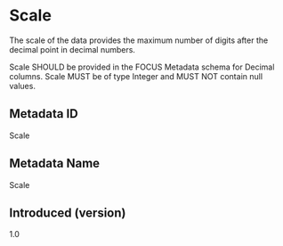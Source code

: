 # Scale

The scale of the data provides the maximum number of digits after the decimal point in decimal numbers.

Scale SHOULD be provided in the FOCUS Metadata schema for Decimal columns. Scale MUST be of type Integer and MUST NOT contain null values.

## Metadata ID

Scale

## Metadata Name

Scale

## Introduced (version)

1.0